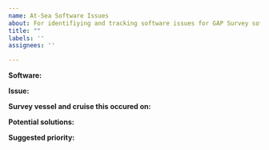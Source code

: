 ```yaml
---
name: At-Sea Software Issues
about: For identifiying and tracking software issues for GAP Survey software (excluding tablets) to be fixed by GAP staff or OFIS
title: ""
labels: ''
assignees: ''

---
```


**Software:** 
<!-- (e.g., METIS, GIDES, Poseidon, Wheelhouse, etc)  -->

**Issue:** 
<!-- (please describe, provide reproducible examples, code, and/or provide screenshots)   -->

**Survey vessel and cruise this occured on:**
<!-- (Alaska Knight (162) cruise 202401)  -->

**Potential solutions:**
<!-- (What is your current workaround for this issue?)   -->

**Suggested priority:** 
<!-- (Is this critical for proper functionality? Or is this a minor annoyance?)   -->
<!-- (On a scale of 1 to 5, 1 being a minor annoyance and 5 being mission critical)   -->
